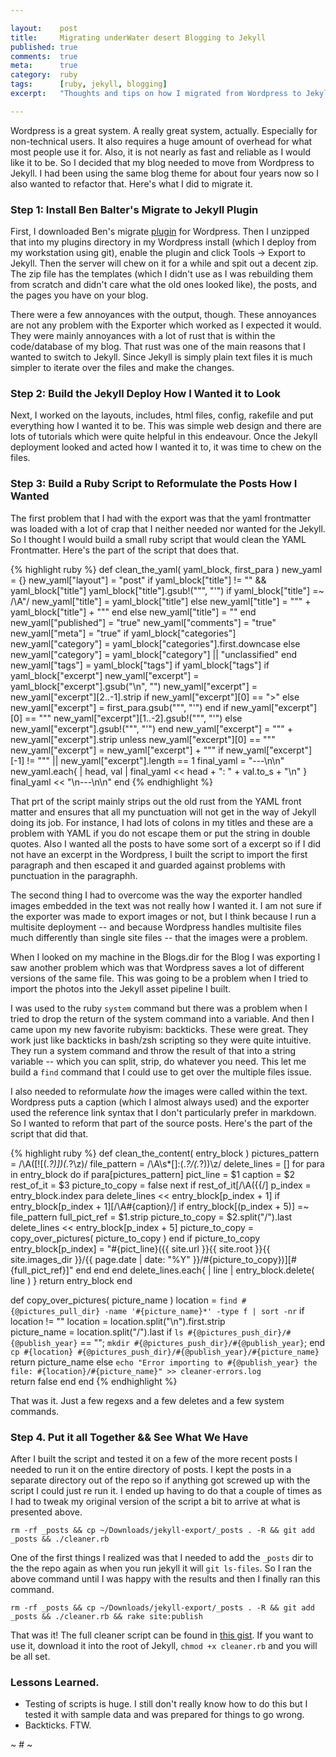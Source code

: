 ```yaml
---

layout:    post
title:     Migrating underWater desert Blogging to Jekyll
published: true
comments:  true
meta:      true
category:  ruby
tags:      [ruby, jekyll, blogging]
excerpt:   "Thoughts and tips on how I migrated from Wordpress to Jekyll."

---
```


Wordpress is a great system. A really great system, actually. Especially for non-technical users. It also requires a huge amount of overhead for what most people use it for. Also, it is not nearly as fast and reliable as I would like it to be. So I decided that my blog needed to move from Wordpress to Jekyll. I had been using the same blog theme for about four years now so I also wanted to refactor that. Here's what I did to migrate it.

### Step 1: Install Ben Balter's Migrate to Jekyll Plugin

First, I downloaded Ben's migrate [plugin](https://github.com/benbalter/wordpress-to-jekyll-exporter) for Wordpress. Then I unzipped that into my plugins directory in my Wordpress install (which I deploy from my workstation using git), enable the plugin and click Tools -> Export to Jekyll. Then the server will chew on it for a while and spit out a decent zip. The zip file has the templates (which I didn't use as I was rebuilding them from scratch and didn't care what the old ones looked like), the posts, and the pages you have on your blog. 

There were a few annoyances with the output, though. These annoyances are not any problem with the Exporter which worked as I expected it would. They were mainly annoyances with a lot of rust that is within the code/database of my blog. That rust was one of the main reasons that I wanted to switch to Jekyll. Since Jekyll is simply plain text files it is much simpler to iterate over the files and make the changes. 

### Step 2: Build the Jekyll Deploy How I Wanted it to Look

Next, I worked on the layouts, includes, html files, config, rakefile and put everything how I wanted it to be. This was simple web design and there are lots of tutorials which were quite helpful in this endeavour. Once the Jekyll deployment looked and acted how I wanted it to, it was time to chew on the files.

### Step 3: Build a Ruby Script to Reformulate the Posts How I Wanted

The first problem that I had with the export was that the yaml frontmatter was loaded with a lot of crap that I neither needed nor wanted for the Jekyll. So I thought I would build a small ruby script that would clean the YAML Frontmatter. Here's the part of the script that does that. 

{% highlight ruby %}
  def clean_the_yaml( yaml_block, first_para )
    new_yaml = {}
    new_yaml["layout"] = "post"
    if yaml_block["title"] != "" && yaml_block["title"]
      yaml_block["title"].gsub!("\"", "\'")
      if yaml_block["title"] =~ /\A"/
        new_yaml["title"] = yaml_block["title"]
      else
        new_yaml["title"] = "\"" + yaml_block["title"] + "\""
      end
    else
      new_yaml["title"] = ""
    end
    new_yaml["published"] = "true"
    new_yaml["comments"] = "true"
    new_yaml["meta"] = "true"
    if yaml_block["categories"]
      new_yaml["category"] = yaml_block["categories"].first.downcase 
    else
      new_yaml["category"] = yaml_block["category"] || "unclassified"
    end
    new_yaml["tags"] = yaml_block["tags"] if yaml_block["tags"]
    if yaml_block["excerpt"]
      new_yaml["excerpt"] = yaml_block["excerpt"].gsub("\n", "")
      new_yaml["excerpt"] = new_yaml["excerpt"][2..-1].strip if new_yaml["excerpt"][0] == ">"
    else
      new_yaml["excerpt"] = first_para.gsub("\"", "'")
    end
    if new_yaml["excerpt"][0] == "\""
      new_yaml["excerpt"][1..-2].gsub!("\"", "'")
    else
      new_yaml["excerpt"].gsub!("\"", "'")
    end
    new_yaml["excerpt"] = "\"" +  new_yaml["excerpt"].strip unless new_yaml["excerpt"][0] == "\""
    new_yaml["excerpt"] = new_yaml["excerpt"] + "\"" if new_yaml["excerpt"][-1] != "\"" || new_yaml["excerpt"].length == 1
    final_yaml = "---\n\n"
    new_yaml.each{ | head, val | final_yaml << head + ": " + val.to_s + "\n" }
    final_yaml << "\n---\n\n"
  end
{% endhighlight %}

That prt of the script mainly strips out the old rust from the YAML front matter and ensures that all my punctuation will not get in the way of Jekyll doing its job. For instance, I had lots of colons in my titles and these are a problem with YAML if you do not escape them or put the string in double quotes. Also I wanted all the posts to have some sort of a excerpt so if I did not have an excerpt in the Wordpress, I built the script to import the first paragraph and then escaped it and guarded against problems with punctuation in the paragraphh.

The second thing I had to overcome was the way the exporter handled images embedded in the text was not really how I wanted it. I am not sure if the exporter was made to export images or not, but I think because I run a multisite deployment -- and because Wordpress handles multisite files much differently than single site files -- that the images were a problem. 

When I looked on my machine in the Blogs.dir for the Blog I was exporting I saw another problem which was that Wordpress saves a lot of different versions of the same file. This was going to be a problem when I tried to import the photos into the Jekyll asset pipeline I built. 

I was used to the ruby `system` command but there was a problem when I tried to drop the return of the system command into a variable. And then I came upon my new favorite rubyism: backticks. These were great. They work just like backticks in bash/zsh scripting so they were quite intuitive. They run a system command and throw the result of that into a string variable -- which you can split, strip, do whatever you need. This let me build a `find` command that I could use to get over the multiple files issue.

I also needed to reformulate *how* the images were called within the text. Wordpress puts a caption (which I almost always used) and the exporter used the reference link syntax that I don't particularly prefer in markdown. So I wanted to reform that part of the source posts. Here's the part of the script that did that.

{% highlight ruby %}
def clean_the_content( entry_block )
  pictures_pattern = /\A(\[\!\[(.*?)\])(.*?\z)/
  file_pattern = /\A\s*\[\]:(.*?\/(.*?))\z/
  delete_lines = []
  for para in entry_block do
    if para[pictures_pattern]
      pict_line = $1
      caption = $2
      rest_of_it = $3
      picture_to_copy = false
      next if rest_of_it[/\A\(\{\{/]
      p_index = entry_block.index para
      delete_lines << entry_block[p_index + 1] if entry_block[p_index + 1][/\A#{caption}/]
      if entry_block[(p_index + 5)] =~ file_pattern
        full_pict_ref = $1.strip
        picture_to_copy = $2.split("/").last
        delete_lines << entry_block[p_index + 5]
        picture_to_copy = copy_over_pictures( picture_to_copy )
      end
      if picture_to_copy
        entry_block[p_index] = "#{pict_line}({{ site.url }}{{ site.root }}{{ site.images_dir }}/{{ page.date | date: \"%Y\" }}/#{picture_to_copy})][#{full_pict_ref}]"
      end
    end
  end
  delete_lines.each{ | line | entry_block.delete( line ) }
  return entry_block
end

def copy_over_pictures( picture_name )
  location = `find #{@pictures_pull_dir} -name '#{picture_name}*' -type f | sort -nr`
  if location != ""
    location = location.split("\n").first.strip  
    picture_name = location.split("/").last
    if `ls #{@pictures_push_dir}/#{@publish_year}` == ""; `mkdir #{@pictures_push_dir}/#{@publish_year}`; end
    `cp #{location} #{@pictures_push_dir}/#{@publish_year}/#{picture_name}`
    return picture_name
  else
    `echo "Error importing to #{@publish_year} the file: #{location}/#{picture_name}" >> cleaner-errors.log`  
    return false
  end
end
{% endhighlight %}

That was it. Just a few regexs and a few deletes and a few system commands. 

### Step 4. Put it all Together && See What We Have

After I built the script and tested it on a few of the more recent posts I needed to run it on the entire directory of posts. I kept the posts in a separate directory out of the repo so if anything got screwed up with the script I could just re run it. I ended up having to do that a couple of times as I had to tweak my original version of the script a bit to arrive at what is presented above. 

```
rm -rf _posts && cp ~/Downloads/jekyll-export/_posts . -R && git add _posts && ./cleaner.rb
```

One of the first things I realized was that I needed to add the `_posts` dir to the the repo again as when you run jekyll it will `git ls-files`. So I ran the above command until I was happy with the results and then I finally ran this command.

```
rm -rf _posts && cp ~/Downloads/jekyll-export/_posts . -R && git add _posts && ./cleaner.rb && rake site:publish
```

That was it! The full cleaner script can be found in [this gist](https://gist.github.com/compleatang/5401492). If you want to use it, download it into the root of Jekyll, `chmod +x cleaner.rb` and you will be all set.

### Lessons Learned.

* Testing of scripts is huge. I still don't really know how to do this but I tested it with sample data and was prepared for things to go wrong.
* Backticks. FTW.

~ # ~

